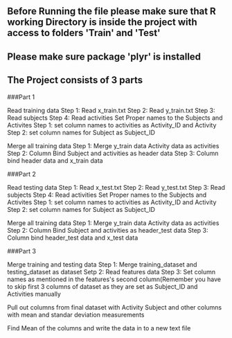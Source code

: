 ## Before Running the file please make sure that R working Directory is inside the project with access to folders 'Train' and 'Test'
## Please make sure package 'plyr' is installed
## The Project consists of 3 parts
###Part 1

 Read training data
	Step 1: Read x_train.txt
	Step 2: Read y_train.txt
	Step 3: Read subjects
	Step 4: Read activities
 Set Proper names to the Subjects and Activites
	Step 1: set column names to activities as Activity_ID and Activity
	Step 2: set column names for Subject as Subject_ID

 Merge all training data
	Step 1: Merge y_train data Activity data as activities
	Step 2: Column Bind Subject and activities as header data
	Step 3: Column bind header data and x_train data


###Part 2

 Read testing data
	Step 1: Read x_test.txt
	Step 2: Read y_test.txt
	Step 3: Read subjects
	Step 4: Read activities
 Set Proper names to the Subjects and Activites
	Step 1: set column names to activities as Activity_ID and Activity
	Step 2: set column names for Subject as Subject_ID

 Merge all training data
	Step 1: Merge y_train data Activity data as activities
	Step 2: Column Bind Subject and activities as header_test data
	Step 3: Column bind header_test data and x_test data

###Part 3
	
 Merge training and testing data
	Step 1: Merge training_dataset and testing_dataset as dataset
	Setp 2: Read features data
	Step 3: Set column names as mentioned in the features's second column(Remember you have to skip first 3 columns of dataset as they are set as Subject_ID and Activities manually
 
 Pull out columns from final dataset with Activity Subject and other columns with mean and standar deviation measurements
 
 Find Mean of the columns and write the data in to a new text file